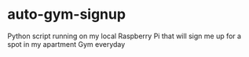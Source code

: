 # auto-gym-signup
Python script running on my local Raspberry Pi that will sign me up for a spot in my apartment Gym everyday
